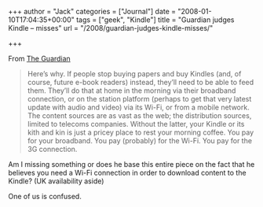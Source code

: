+++
author = "Jack"
categories = ["Journal"]
date = "2008-01-10T17:04:35+00:00"
tags = ["geek", "Kindle"]
title = "Guardian judges Kindle – misses"
url = "/2008/guardian-judges-kindle-misses/"

+++

From [The Guardian][1]

> Here’s why. If people stop buying papers and buy Kindles (and, of course, future e-book readers) instead, they’ll need to be able to feed them. They’ll do that at home in the morning via their broadband connection, or on the station platform (perhaps to get that very latest update with audio and video) via its Wi-Fi, or from a mobile network. The content sources are as vast as the web; the distribution sources, limited to telecoms companies. Without the latter, your Kindle or its kith and kin is just a pricey place to rest your morning coffee. You pay for your broadband. You pay (probably) for the Wi-Fi. You pay for the 3G connection.

Am I missing something or does he base this entire piece on the fact that he believes you need a Wi-Fi connection in order to download content to the Kindle? (UK availability aside)

One of us is confused.

 [1]: http://www.guardian.co.uk/technology/2008/jan/10/3